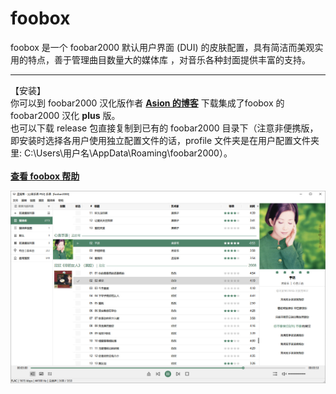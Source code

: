 # foobox

foobox 是一个 foobar2000 默认用户界面 (DUI) 的皮肤配置，具有简洁而美观实用的特点，善于管理曲目数量大的媒体库 ，对音乐各种封面提供丰富的支持。  
* * *
【安装】\
你可以到 foobar2000 汉化版作者 [**Asion 的博客**](https://www.cnblogs.com/asionwu) 下载集成了foobox 的 foobar2000 汉化 **plus** 版。\
也可以下载 release 包直接复制到已有的 foobar2000 目录下（注意非便携版，即安装时选择各用户使用独立配置文件的话，profile 文件夹是在用户配置文件夹里: C:\Users\用户名\AppData\Roaming\foobar2000）。\
\
[**查看 foobox 帮助**](https://dream7180.gitee.io/2023/foobox-release/)

![alt text](info/screenshot.jpg "foobox - DUI foobar2000 media player")
